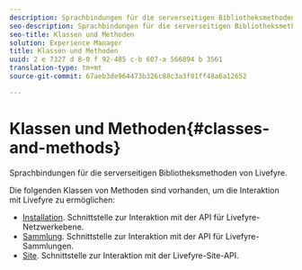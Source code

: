 ```yaml
---
description: Sprachbindungen für die serverseitigen Bibliotheksmethoden von Livefyre.
seo-description: Sprachbindungen für die serverseitigen Bibliotheksmethoden von Livefyre.
seo-title: Klassen und Methoden
solution: Experience Manager
title: Klassen und Methoden
uuid: 2 e 7327 d 8-0 f 92-485 c-b 607-a 566894 b 3561
translation-type: tm+mt
source-git-commit: 67aeb3de964473b326c88c3a3f81ff48a6a12652

---
```



# Klassen und Methoden{#classes-and-methods}

Sprachbindungen für die serverseitigen Bibliotheksmethoden von Livefyre.

Die folgenden Klassen von Methoden sind vorhanden, um die Interaktion mit Livefyre zu ermöglichen:

* [Installation](../c-installing-libraries/c-installing-libraries.md). Schnittstelle zur Interaktion mit der API für Livefyre-Netzwerkebene.
* [Sammlung](../c-installing-libraries/c-collection-methods.md#c_collection_methods). Schnittstelle zur Interaktion mit der API für Livefyre-Sammlungen.
* [Site](../c-installing-libraries/c-site-methods.md#c_site_methods). Schnittstelle zur Interaktion mit der Livefyre-Site-API.

